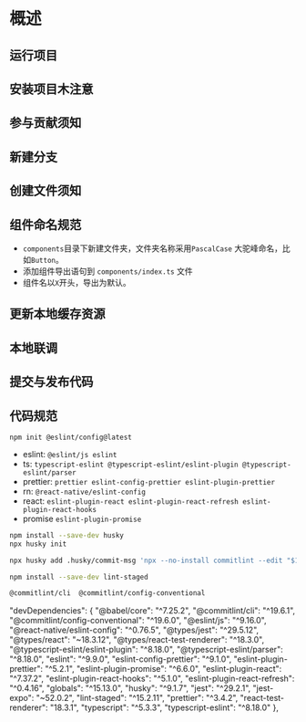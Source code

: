 
# 概述

## 运行项目

## 安装项目木注意

## 参与贡献须知

## 新建分支

## 创建文件须知

## 组件命名规范
- `components`目录下新建文件夹，文件夹名称采用`PascalCase` 大驼峰命名，比如`Button`。
- 添加组件导出语句到 `components/index.ts` 文件
- 组件名以`X`开头，导出为默认。

## 更新本地缓存资源

## 本地联调

## 提交与发布代码

## 代码规范
`npm init @eslint/config@latest`

- eslint: `@eslint/js eslint`
- ts: `typescript-eslint @typescript-eslint/eslint-plugin @typescript-eslint/parser`
- prettier: `prettier eslint-config-prettier eslint-plugin-prettier`
- rn: `@react-native/eslint-config`
- react: `eslint-plugin-react eslint-plugin-react-refresh eslint-plugin-react-hooks`
- promise `eslint-plugin-promise`

```bash
npm install --save-dev husky
npx husky init

npx husky add .husky/commit-msg 'npx --no-install commitlint --edit "$1"'

npm install --save-dev lint-staged

@commitlint/cli  @commitlint/config-conventional
```


"devDependencies": {
    "@babel/core": "^7.25.2",
    "@commitlint/cli": "^19.6.1",
    "@commitlint/config-conventional": "^19.6.0",
    "@eslint/js": "^9.16.0",
    "@react-native/eslint-config": "^0.76.5",
    "@types/jest": "^29.5.12",
    "@types/react": "~18.3.12",
    "@types/react-test-renderer": "^18.3.0",
    "@typescript-eslint/eslint-plugin": "^8.18.0",
    "@typescript-eslint/parser": "^8.18.0",
    "eslint": "^9.9.0",
    "eslint-config-prettier": "^9.1.0",
    "eslint-plugin-prettier": "^5.2.1",
    "eslint-plugin-promise": "^6.6.0",
    "eslint-plugin-react": "^7.37.2",
    "eslint-plugin-react-hooks": "^5.1.0",
    "eslint-plugin-react-refresh": "^0.4.16",
    "globals": "^15.13.0",
    "husky": "^9.1.7",
    "jest": "^29.2.1",
    "jest-expo": "~52.0.2",
    "lint-staged": "^15.2.11",
    "prettier": "^3.4.2",
    "react-test-renderer": "18.3.1",
    "typescript": "^5.3.3",
    "typescript-eslint": "^8.18.0"
  },